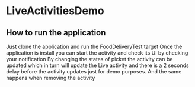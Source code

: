 # LiveActivitiesDemo

## How to run the application
Just clone the application and run the FoodDeliveryTest target
Once the application is install you can start the activity and check its UI by checking your notification
By changing the states of picket the activity can be updated which in turn will update the Live activity and there is a 2 seconds delay before the activity updates just for demo purposes. And the same happens when removing the activity
